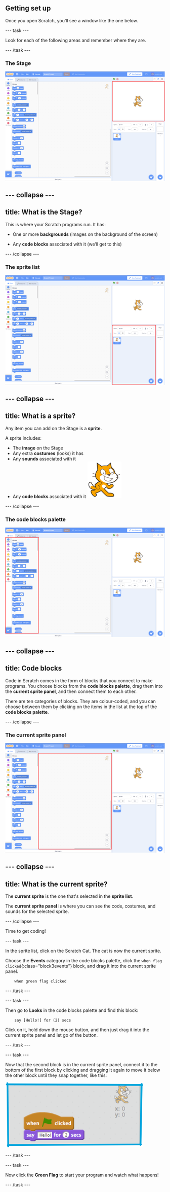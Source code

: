## Getting set up

Once you open Scratch, you’ll see a window like the one below.

--- task ---

Look for each of the following areas and remember where they are.

--- /task ---

### The Stage

 ![Scratch window with the stage highlighted](images/hlStage.png)

--- collapse ---
---
title: What is the Stage?
---
This is where your Scratch programs run. It has:

* One or more **backgrounds** \(images on the background of the screen\)

* Any **code blocks** associated with it \(we’ll get to this\)

--- /collapse ---

### The sprite list

 ![Scratch window with the sprite list highlighted](images/hlSpriteList.png)

--- collapse ---
---
title: What is a sprite?
---

Any item you can add on the Stage is a **sprite**.  

A sprite includes:
* The **image** on the Stage
* Any extra **costumes** \(looks\) it has
* Any **sounds** associated with it
* Any **code blocks** associated with it ![](images/setup2.png)

--- /collapse ---

### The code blocks palette

 ![Scratch window with the blocks pallet highlighted](images/hlBlocksPalette.png)
 
--- collapse ---
---
title: Code blocks
---

Code in Scratch comes in the form of blocks that you connect to make programs. You choose blocks from the **code blocks palette**, drag them into the **current sprite panel**, and then connect them to each other.

There are ten categories of blocks. They are colour-coded, and you can choose between them by clicking on the items in the list at the top of the **code blocks palette**.

--- /collapse ---

### The current sprite panel

 ![Scratch window with the current sprite panel highlighted](images/hlCurrentSpritePanel.png)

--- collapse ---
---
title: What is the current sprite?
---

The **current sprite** is the one that's selected in the **sprite list**.

The **current sprite panel** is where you can see the code, costumes, and sounds for the selected sprite.

--- /collapse ---

Time to get coding!

--- task ---

In the sprite list, click on the Scratch Cat. The cat is now the current sprite.  

Choose the **Events** category in the code blocks palette, click the `when flag clicked`{:class="block3events"} block, and drag it into the current sprite panel.  

```blocks3
    when green flag clicked
```

--- /task ---

--- task ---

Then go to **Looks** in the code blocks palette and find this block:

```blocks3
    say [Hello!] for (2) secs
```
Click on it, hold down the mouse button, and then just drag it into the current sprite panel and let go of the button.

--- /task ---

--- task ---

Now that the second block is in the current sprite panel, connect it to the bottom of the first block by clicking and dragging it again to move it below the other block until they snap together, like this: 

![](images/setup3.png)

--- /task ---

--- task ---

Now click the **Green Flag** to start your program and watch what happens!

--- /task ---
